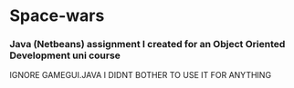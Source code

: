 # Space-wars
### Java (Netbeans) assignment I created for an Object Oriented Development uni course
IGNORE GAMEGUI.JAVA I DIDNT BOTHER TO USE IT FOR ANYTHING
